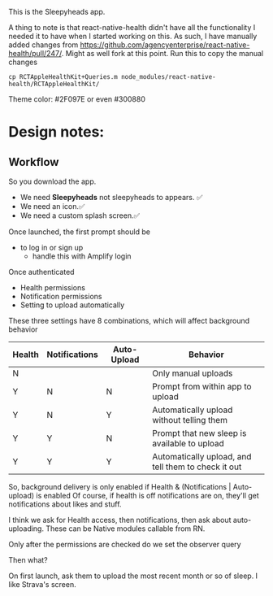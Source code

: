 This is the Sleepyheads app.

A thing to note is that react-native-health didn't have all the functionality I needed it to have when I started working on this.
As such, I have manually added changes from https://github.com/agencyenterprise/react-native-health/pull/247/.
Might as well fork at this point.
Run this to copy the manual changes 

`cp RCTAppleHealthKit+Queries.m node_modules/react-native-health/RCTAppleHealthKit/`

Theme color: #2F097E or even #300880

# Design notes:

## Workflow 
So you download the app.
* We need **Sleepyheads** not sleepyheads to appears. ✅
* We need an icon.✅
* We need a custom splash screen.✅
  
Once launched, the first prompt should be 
* to log in or sign up
  * handle this with Amplify login

Once authenticated
* Health permissions
* Notification permissions
* Setting to upload automatically

These three settings have 8 combinations, which will affect background behavior

| Health | Notifications | Auto-Upload | Behavior                                            | 
|--------|---------------|-------------|-----------------------------------------------------|
| N      |               |             | Only manual uploads                                 |   
| Y      | N             | N           | Prompt from within app to upload                    |   
| Y      | N             | Y           | Automatically upload without telling them           |   
| Y      | Y             | N           | Prompt that new sleep is available to upload        |   
| Y      | Y             | Y           | Automatically upload, and tell them to check it out |   

So, background delivery is only enabled if Health & (Notifications | Auto-upload) is enabled
Of course, if health is off notifications are on, they'll get notifications about likes and stuff.

I think we ask for Health access, then notifications, then ask about auto-uploading.
These can be Native modules callable from RN.

Only after the permissions are checked do we set the observer query

Then what? 

On first launch, ask them to upload the most recent month or so of sleep. I like Strava's screen.

